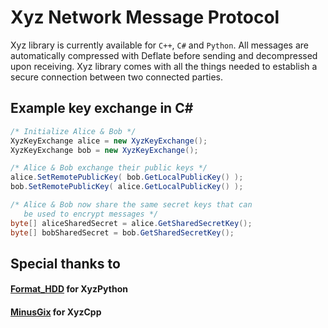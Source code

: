 # Xyz Network Message Protocol
Xyz library is currently available for `C++`, `C#` and `Python`.
All messages are automatically compressed with Deflate before sending and decompressed upon receiving. 
Xyz library comes with all the things needed to establish a secure connection between two connected parties. 

## Example key exchange in C#
```csharp
/* Initialize Alice & Bob */
XyzKeyExchange alice = new XyzKeyExchange();
XyzKeyExchange bob = new XyzKeyExchange();

/* Alice & Bob exchange their public keys */
alice.SetRemotePublicKey( bob.GetLocalPublicKey() );
bob.SetRemotePublicKey( alice.GetLocalPublicKey() );

/* Alice & Bob now share the same secret keys that can 
   be used to encrypt messages */
byte[] aliceSharedSecret = alice.GetSharedSecretKey();
byte[] bobSharedSecret = bob.GetSharedSecretKey();
```

## Special thanks to
#### [Format_HDD](https://github.com/FormatHDD) for XyzPython
#### [MinusGix](https://github.com/MinusGix) for XyzCpp
